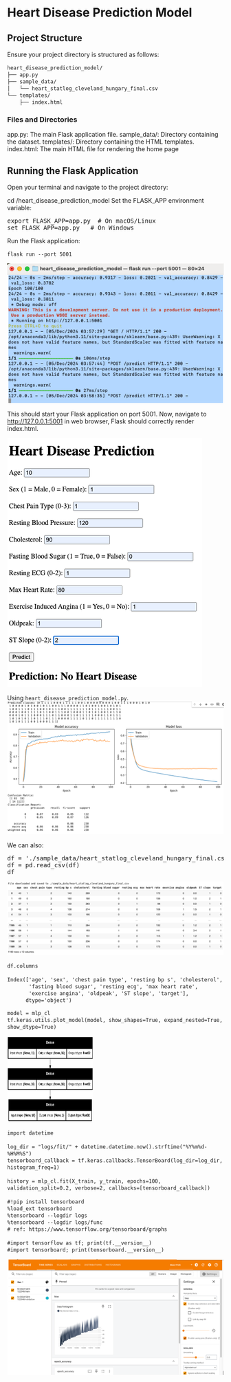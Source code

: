 # Heart Disease Prediction Model
## Project Structure
Ensure your project directory is structured as follows:
```
heart_disease_prediction_model/
├── app.py
├── sample_data/
│   └── heart_statlog_cleveland_hungary_final.csv
└── templates/
    ├── index.html
```
### Files and Directories
app.py: The main Flask application file.
sample_data/: Directory containing the dataset.
templates/: Directory containing the HTML templates.
index.html: The main HTML file for rendering the home page

## Running the Flask Application
Open your terminal and navigate to the project directory:

cd /heart_disease_prediction_model
Set the FLASK_APP environment variable:

<pre>
export FLASK_APP=app.py  # On macOS/Linux
set FLASK_APP=app.py   # On Windows
</pre>

Run the Flask application:
```
flask run --port 5001
```

![terminal_out](terminal_out.png)

This should start your Flask application on port 5001. Now, navigate to http://127.0.0.1:5001 in web browser, Flask should correctly render index.html.

![web_ui](web_ui.png)

Using `heart_disease_prediction_model.py`.
![plots](plots.png)

We can also:
<pre>
df = './sample_data/heart_statlog_cleveland_hungary_final.csv'
df = pd.read_csv(df)
df
</pre>

![csv_view](csv_view.png)

```
df.columns

Index(['age', 'sex', 'chest pain type', 'resting bp s', 'cholesterol',
       'fasting blood sugar', 'resting ecg', 'max heart rate',
       'exercise angina', 'oldpeak', 'ST slope', 'target'],
      dtype='object')
```

```
model = mlp_cl
tf.keras.utils.plot_model(model, show_shapes=True, expand_nested=True, show_dtype=True)
```

<img src="model.png" alt="model" width="200" height="200">

```
import datetime

log_dir = "logs/fit/" + datetime.datetime.now().strftime("%Y%m%d-%H%M%S")
tensorboard_callback = tf.keras.callbacks.TensorBoard(log_dir=log_dir, histogram_freq=1)

history = mlp_cl.fit(X_train, y_train, epochs=100, validation_split=0.2, verbose=2, callbacks=[tensorboard_callback])

#!pip install tensorboard
%load_ext tensorboard
%tensorboard --logdir logs
%tensorboard --logdir logs/func
# ref: https://www.tensorflow.org/tensorboard/graphs

#import tensorflow as tf; print(tf.__version__)
#import tensorboard; print(tensorboard.__version__)
```
![tensorboard](tensorboard.png)

